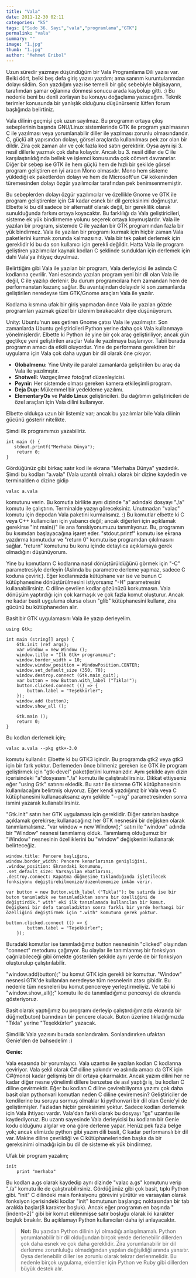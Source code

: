 ```yaml
---
title: "Vala"
date: 2011-12-30 02:11
categories: "k5"
tags: ["Sudo 36. Sayı","vala","programlama","GTK"]
permalink: "vala"
summary: ""
image: "1.jpg"
thumb: "1.jpg"
author: "Mehmet Eribol"
---
```


Uzun süredir yazmayı düşündüğüm bir Vala Programlama Dili yazısı var. Belki dört, belki beş defa giriş yazısı yazdım; ama sanırım kuruntularımdan dolayı sildim. Son yazdığım yazı ise temelli bir göç sebebiyle bilgisayarın, tarafımdan şamar oğlanına dönmesi sonucu arada kaybolup gitti. :) Bu nedenle beni bu denli zorlayan bu konuyu doğaçlama yazacağım. Teknik terimler konusunda bir yanlışlık olduğunu düşünürseniz lütfen forum başlığında belirtiniz.

Vala dilinin geçmişi çok uzun sayılmaz. Bu programın ortaya çıkış sebeplerinin başında GNU/Linux sistemlerinde GTK ile program yazılmasının C ile yazılması veya yorumlanabilir diller ile yazılması zorunlu olmasındandır. C, güçlü alt yapısından dolayı, görsel araçlarda kullanılması pek zor olan bir dildir. Zira çok zaman alır ve çok fazla kod satırı gerektirir. Oysa aynı işi 3. nesil dillerle yazmak çok daha kolaydır. Ancak bu 3. nesil diller de C ile karşılaştırıldığında bellek ve işlemci konusunda çok cömert davranırlar. Diğer bir sebep ise GTK ile hem güçlü hem de hızlı bir şekilde görsel program geliştiren en iyi aracın Mono olmasıdır. Mono hem sisteme yüklediği ek paketlerden dolayı ve hem de Microsoft'un C# kökeninden türemesinden dolayı özgür yazılımcılar tarafından pek benimsenmemiştir.

Bu sebeplerden dolayı özgür yazılımcılar ve özellikle Gnome ve GTK ile program geliştirenler için C# kadar esnek bir dil gereksinimi doğmuştur. Elbette ki bu dil sadece bir alternatif olarak değil, bir gereklilik olarak sunulduğunda farkını ortaya koyacaktır. Bu farklılığı da Vala geliştiricileri, sisteme ek yük bindirmeme yolunu seçerek ortaya koymuşlardır. Vala ile yazılan bir program, sistemde C ile yazılan bir GTK programından fazla bir yük bindirmez. Vala ile yazılan bir programı kurmak için hiçbir zaman Vala paketlerini kurmak zorunda kalmazsınız. Vala bir tek paket derlemek için gereklidir ki bu da son kullanıcı için gerekli değildir. Hatta Vala ile program geliştiren yazılımcılar kaynak kodları C şeklinde sundukları için derlemek için dahi Vala'ya ihtiyaç duyulmaz.

Belirttiğim gibi Vala ile yazılan bir program, Vala derleyicisi ile aslında C kodlarına çevrilir. Yani esasında yazılan program yeni bir dil olan Vala ile değil, C ile yazılıp derlenir. Bu durum programcılara hem zamandan hem de performanstan kazanç sağlar. Bu avantajından dolayıdır ki son zamanlarda geliştirilen neredeyse tüm GTK/Gnome araçları Vala ile yazılır.

Kodlama kısmına ufak bir giriş yapmadan önce Vala ile yazılan gözde programları yazmak güzel bir izlenim bırakacaktır diye düşünüyorum.

Unity: Ubuntu'nun ses getiren Gnome çatısı Vala ile yazılmıştır. Son zamanlarda Ubuntu geliştiricileri Python yerine daha çok Vala kullanmaya yönelmişlerdir. Elbette ki Python ile yine bir çok araç geliştiriliyor; ancak gün geçtikçe yeni geliştirilen araçlar Vala ile yazılmaya başlanıyor. Tabii burada programın amacı da etkili oluyordur. Yine de performans gerektiren bir uygulama için Vala çok daha uygun bir dil olarak öne çıkıyor.

* **Globalmenu:** Yine Unity ile paralel zamanlarda geliştirilen bu araç da Vala ile yazılmıştır.
* **Shotwell:** Vazgeçilmez fotoğraf düzenleyicisi.
* **Peynir:** Her sistemde olması gereken kamera etkileşimli program.
* **Deja Dup:** Mükemmel bir yedekleme yazılımı.
* **ElementaryOs** ve **Paldo Linux** geliştiricileri. Bu dağıtımın geliştiricileri de özel araçları için Vala dilini kullanıyor.

Elbette oldukça uzun bir listemiz var; ancak bu yazılımlar bile Vala dilinin gücünü gösterir nitelikte.


Şimdi ilk programımızı yazabiliriz.

```
int main () {
   stdout.printf("Merhaba Dünya");
    return 0;
}
```

Gördüğünüz gibi birkaç satır kod ile ekrana "Merhaba Dünya" yazdırdık. Şimdi bu kodları "a.vala" (Vala uzantılı olmalı.) olarak bir dizine kaydedin ve terminalden o dizine gidip

```
valac a.vala
```

komutunu verin. Bu komutla birlikte aynı dizinde "a" adındaki dosyayı "./a" komutu ile çalıştırın. Terminalde yazıyı göreceksiniz. Unutmadan "valac" komutu için depodan Vala paketini kurmalısınız. :) Bu komutlar elbette ki C veya C++ kullanıcıları için yabancı değil; ancak diğerleri için açıklamak gerekirse "int main()" ile ana fonskiyonumuzu tanımlıyoruz. Bu, programın bu kısımdan başlayacağına işaret eder. "stdout.printf" komutu ise ekrana yazdırma komutudur ve "return 0" komutu ise programdan çıkılmasını sağlar. "return" komutunu bu konu içinde detaylıca açıklamaya gerek olmadığını düşünüyorum.

Yine bu komutların C kodlarına nasıl dönüştürüldüğünü görmek için "-C" parametresiyle derleyin (Aslında bu parametre derleme yapmaz, sadece C koduna çevirir.). Eğer kodlarınızda kütüphane var ise ve bunun C kütüphanesine dönüştürülmesini istiyorsanız "-H" parametresini kullanabilirsiniz. C diline çevrilen kodlar gözünüzü korkutmasın. Vala dönüşüm yaptırdığı için çok karmaşık ve çok fazla komut oluşturur. Ancak ne kadar basit uygulama olursa olsun "glib" kütüphanesini kullanır, zira gücünü bu kütüphaneden alır.  

Basit bir GTK uygulamasını Vala ile yazıp derleyelim.

```
using Gtk;

int main (string[] args) {
    Gtk.init (ref args);
    var window = new Window ();
    window.title = "İlk Gtk+ programımız";
    window.border_width = 10;
    window.window_position = WindowPosition.CENTER;
    window.set_default_size (350, 70);
    window.destroy.connect (Gtk.main_quit);
    var button = new Button.with_label ("Tıkla!");
    button.clicked.connect (() => {
        button.label = "Teşekkürler";
    });
    window.add (button);
    window.show_all ();

    Gtk.main ();
    return 0;
}
```

Bu kodları derlemek için;

```
valac a.vala --pkg gtk+-3.0
```

komutu kullanılır. Elbette ki bu GTK3 içindir. Bu programda gtk2 veya gtk3 için bir fark yoktur. Derlemeden önce bilmeniz gereken ise GTK ile program geliştirmek için "gtk-devel" paket(ler)ini kurmanızdır. Aynı şekilde aynı dizin içerisindeki "a"dosyasını "./a" komutu ile çalıştırabilirsiniz. Dikkat ettiyseniz eğer "using Gtk" satırını ekledik. Bu satır ile sisteme GTK kütüphanesinin kullanılacağını belirtmiş oluyoruz. Eğer kendi yazdığınız bir Vala veya C kütüphanesini kullanacaksanız aynı şekilde "--pkg" parametresinden sonra ismini yazarak kullanabilirsiniz.

"Gtk.init" satırı her GTK uygulaması için gereklidir. Diğer satırları basitçe açıklamak gerekirse; kullanacağınız her GTK nesnesini bir değişken olarak tanımlamalısınız. "var window = new Window();" satırı ile "window" adında bir "Window" nesnesi tanımlamış olduk. Tanımlamış olduğumuz bir "Window" nesnesinin özelliklerini bu "window" değişkenini kullanarak belirteceğiz.

```
window.title: Pencere başlığını,
window.border_width: Pencere kenarlarının genişliğini,
.window_position: Ekrandaki konumunu,
.set_default_size: Varsayılan ebatlarını,
.destroy.connect: Kapatma düğmesine tıklandığında işletilecek fonksiyonu değiştirebilmemize/düzenlememize imkân verir.

var button = new Button.with_label ("Tıkla!"); bu satırda ise bir buton tanımladık ve tanımladıktan sonra bir özelliğini de değiştirdik." with" eki ilk tanımlamada kullanılan bir komut. Değişkeni bir defa tanımladıktan sonra farklı bir yerde herhangi bir özelliğini değiştirmek için ".with" komutuna gerek yoktur.

button.clicked.connect (() => {
        button.label = "Teşekkürler";
    });
```

Buradaki komutlar ise tanımladığımız button nesnesinin "clicked" olayından "connect" metodunu çağırıyor. Bu olaylar ile tanımlanmış bir fonksiyon çağrılabileceği gibi örnekte gösterilen şekilde aynı yerde de bir fonksiyon oluşturulup çalıştırılabilir.

"window.add(button);" bu komut GTK için gerekli bir komuttur. "Window" nesnesi GTK'de kullanılan neredeyse tüm nesnelerin atası gibidir. Bu nedenle tüm nesneleri bu komut pencereye yerleştirmeliyiz. Ve tabii ki "window.show_all();" komutu ile de tanımladığımız pencereyi de ekranda gösteriyoruz.

Basit olarak yaptığımız bu programı derleyip çalıştırdığımızda ekranda bir düğme(buton) barındıran bir pencere olacak. Buton üzerine tıkladığımızda "Tıkla" yerine "Teşekkürler" yazacak.

Şimdilik Vala yazısını burada sonlandıralım. Sonlandırırken ufaktan Genie'den de bahsedelim :)

**Genie:**

Vala esasında bir yorumlayıcı. Vala uzantısı ile yazılan kodları C kodlarına çeviriyor. Vala şekil olarak C# diline yakındır ve aslında amacı da GTK için C#(mono) kadar gelişmiş bir dil ortaya çıkarmaktır. Ancak yazım dilini her ne kadar diğer nesne yönelimli dillere benzetse de asıl yaptığı iş, bu kodları C diline çevirmektir. Eğer bu kodları C diline çevirebiliyorsa yazımı çok daha basit olan pythonvari komutları neden C diline çeviremesin? Geliştiriciler de kendilerine bu soruyu sormuş olmalılar ki pythonvari bir dil olan Genie'yi de geliştirmişler. Fazladan hiçbir gereksinimi yoktur. Sadece kodları derlemek için Vala ihtiyacı vardır. Vala'dan farklı olarak bu dosyayı "gs" uzantısı ile kaydediyoruz. Bu uzantı sayesinde Vala derleyicisi bu kodların bir Genie kodu olduğunu algılar ve ona göre derleme yapar. Henüz pek fazla belge yok; ancak elimizde python gibi yazım dili basit, C kadar performanslı bir dil var. Makine diline çevrildiği ve C kütüphanelerinden başka da bir gereksinimi olmadığı için bu dil de sisteme ek yük bindirmez.

Ufak bir program yazalım;

```
init
	print "merhaba"
```
Bu kodları a.gs olarak kaydedip aynı dizinde "valac a.gs" komutunu verip "./a" komutu ile de çalıştırabilirsiniz. Gördüğünüz gibi çok basit, tıpkı Python gibi. "init" C dilindeki main fonksiyonu görevini yürütür ve varsayılan olarak fonksiyon içerisindeki kodlar "init" komutunun başlangıç noktasından bir tab aralıkla başlar(8 karakter boşluk).  Ancak eğer programın en başında "[indent=2]" gibi bir komut eklenmişse satır boşluğu olarak iki karakter boşluk bırakılır. Bu açıklamayı Python kullanıcıları daha iyi anlayacaktır.


>**Not:** Bu yazıdan Python dilinin iyi olmadığı anlaşılmamalı. Python yorumlanabilir bir dil olduğundan birçok yerde derlenebilir dillerden çok daha esnek ve çok daha gereklidir. Zira yorumlanabilir bir dil derlenme zorunluluğu olmadığından yapılan değişikliği anında yansıtır. Oysa derlenebilir diller ise zorunlu olarak tekrar derlenmelidir. Bu nedenle birçok uygulama, eklentiler için Python ve Ruby gibi dillerden büyük destek alır.
